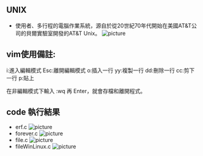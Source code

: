 ## UNIX
* 使用者、多行程的電腦作業系統，源自於從20世紀70年代開始在美國AT&T公司的貝爾實驗室開發的AT&T Unix。
![picture]()

## vim使用備註:

i:進入編輯模式
Esc:離開編輯模式
o:插入一行
yy:複製一行
dd:刪除一行
cc:剪下一行
p:貼上

在非編輯模式下輸入 :wq 再 Enter，就會存檔和離開程式。

## code 執行結果
* erf.c
![picture]()
* forever.c
![picture]()
* file.c
![picture]()
* fileWinLinux.c
![picture]()